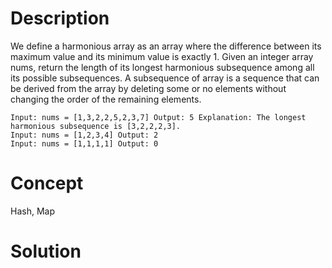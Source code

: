 # Description
We define a harmonious array as an array where the difference between its maximum value and its minimum value is exactly 1. Given an integer array nums, return the length of its longest harmonious subsequence among all its possible subsequences. A subsequence of array is a sequence that can be derived from the array by deleting some or no elements without changing the order of the remaining elements.
```
Input: nums = [1,3,2,2,5,2,3,7] Output: 5 Explanation: The longest harmonious subsequence is [3,2,2,2,3].
Input: nums = [1,2,3,4] Output: 2
Input: nums = [1,1,1,1] Output: 0
```
# Concept
Hash, Map
# Solution

```

```
